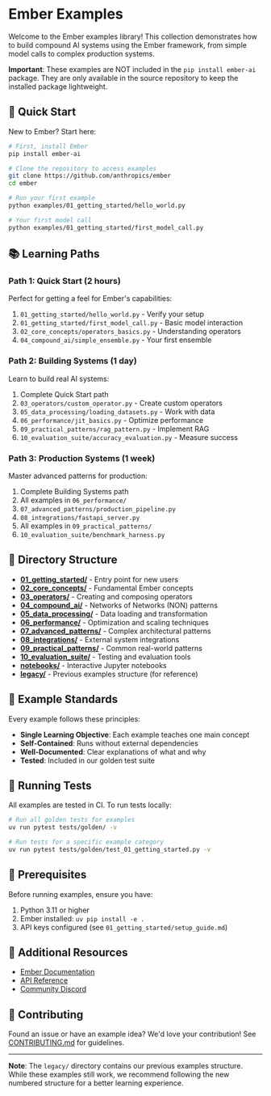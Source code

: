 # Ember Examples

Welcome to the Ember examples library! This collection demonstrates how to build compound AI systems using the Ember framework, from simple model calls to complex production systems.

**Important**: These examples are NOT included in the `pip install ember-ai` package. They are only available in the source repository to keep the installed package lightweight.

## 🚀 Quick Start

New to Ember? Start here:

```bash
# First, install Ember
pip install ember-ai

# Clone the repository to access examples
git clone https://github.com/anthropics/ember
cd ember

# Run your first example
python examples/01_getting_started/hello_world.py

# Your first model call
python examples/01_getting_started/first_model_call.py
```

## 📚 Learning Paths

### Path 1: Quick Start (2 hours)
Perfect for getting a feel for Ember's capabilities:
1. `01_getting_started/hello_world.py` - Verify your setup
2. `01_getting_started/first_model_call.py` - Basic model interaction
3. `02_core_concepts/operators_basics.py` - Understanding operators
4. `04_compound_ai/simple_ensemble.py` - Your first ensemble

### Path 2: Building Systems (1 day)
Learn to build real AI systems:
1. Complete Quick Start path
2. `03_operators/custom_operator.py` - Create custom operators
3. `05_data_processing/loading_datasets.py` - Work with data
4. `06_performance/jit_basics.py` - Optimize performance
5. `09_practical_patterns/rag_pattern.py` - Implement RAG
6. `10_evaluation_suite/accuracy_evaluation.py` - Measure success

### Path 3: Production Systems (1 week)
Master advanced patterns for production:
1. Complete Building Systems path
2. All examples in `06_performance/`
3. `07_advanced_patterns/production_pipeline.py`
4. `08_integrations/fastapi_server.py`
5. All examples in `09_practical_patterns/`
6. `10_evaluation_suite/benchmark_harness.py`

## 📁 Directory Structure

- **[01_getting_started/](./01_getting_started/)** - Entry point for new users
- **[02_core_concepts/](./02_core_concepts/)** - Fundamental Ember concepts
- **[03_operators/](./03_operators/)** - Creating and composing operators
- **[04_compound_ai/](./04_compound_ai/)** - Networks of Networks (NON) patterns
- **[05_data_processing/](./05_data_processing/)** - Data loading and transformation
- **[06_performance/](./06_performance/)** - Optimization and scaling techniques
- **[07_advanced_patterns/](./07_advanced_patterns/)** - Complex architectural patterns
- **[08_integrations/](./08_integrations/)** - External system integrations
- **[09_practical_patterns/](./09_practical_patterns/)** - Common real-world patterns
- **[10_evaluation_suite/](./10_evaluation_suite/)** - Testing and evaluation tools
- **[notebooks/](./notebooks/)** - Interactive Jupyter notebooks
- **[legacy/](./legacy/)** - Previous examples structure (for reference)

## 🎯 Example Standards

Every example follows these principles:
- **Single Learning Objective**: Each example teaches one main concept
- **Self-Contained**: Runs without external dependencies
- **Well-Documented**: Clear explanations of what and why
- **Tested**: Included in our golden test suite

## 🧪 Running Tests

All examples are tested in CI. To run tests locally:

```bash
# Run all golden tests for examples
uv run pytest tests/golden/ -v

# Run tests for a specific example category
uv run pytest tests/golden/test_01_getting_started.py -v
```

## 🔧 Prerequisites

Before running examples, ensure you have:

1. Python 3.11 or higher
2. Ember installed: `uv pip install -e .`
3. API keys configured (see `01_getting_started/setup_guide.md`)

## 📖 Additional Resources

- [Ember Documentation](https://docs.ember.ai)
- [API Reference](https://api.ember.ai)
- [Community Discord](https://discord.gg/ember)

## 🤝 Contributing

Found an issue or have an example idea? We'd love your contribution! See [CONTRIBUTING.md](../../../CONTRIBUTING.md) for guidelines.

---

**Note**: The `legacy/` directory contains our previous examples structure. While these examples still work, we recommend following the new numbered structure for a better learning experience.
